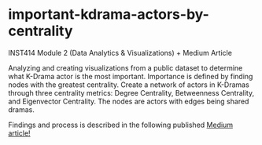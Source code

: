 # important-kdrama-actors-by-centrality
INST414 Module 2 (Data Analytics &amp; Visualizations) + Medium Article

Analyzing and creating visualizations from a public dataset to determine what K-Drama actor is the most important. Importance is defined by finding nodes with the greatest centrality. Create a network of actors in K-Dramas through three centrality metrics: Degree Centrality, Betweenness Centrality, and Eigenvector Centrality. The nodes are actors with edges being shared dramas.

Findings and process is described in the following published [Medium article!](https://medium.com/@christineylee/finding-important-k-drama-actors-d199bfa76248)
